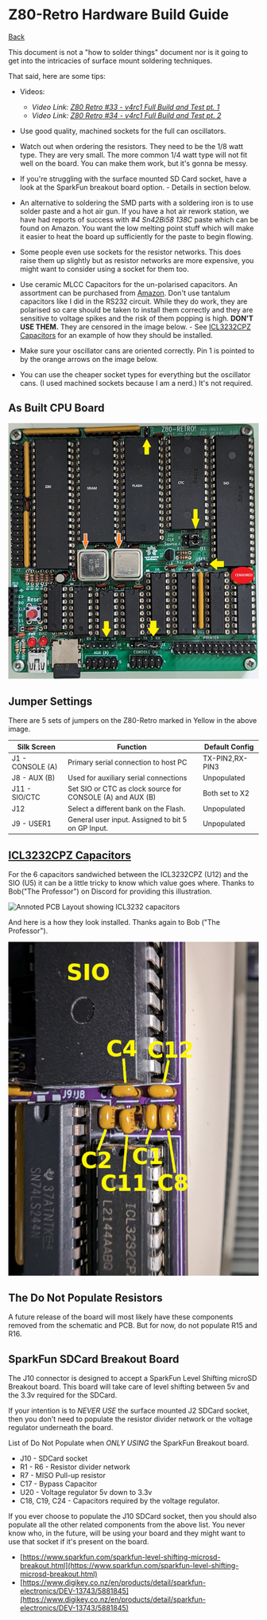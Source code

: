 # Z80-Retro Hardware Build Guide

[Back](./README.md)

This document is not a "how to solder things" document nor is it going to get
into the intricacies of surface mount soldering techniques.

That said, here are some tips:

- Videos:
  - _Video Link: [Z80 Retro #33 - v4rc1 Full Build and Test pt.
    1](https://youtu.be/X0ApysAFA7k)_
  - _Video Link: [Z80 Retro #34 - v4rc1 Full Build and Test pt.
    2](https://youtu.be/aZyimz6YkGY)_

- Use good quality, machined sockets for the full can oscillators.
- Watch out when ordering the resistors.  They need to be the 1/8 watt type.
  They are very small.  The more common 1/4 watt type will not fit well on the
  board.  You can make them work, but it's gonna be messy.
- If you're struggling with the surface mounted SD Card socket, have a look at
  the SparkFun breakout board option. - Details in section below.
- An alternative to soldering the SMD parts with a soldering iron is to use
  solder paste and a hot air gun.  If you have a hot air rework station, we have
  had reports of success with _#4 Sn42Bi58 138C_ paste which can be found on
  Amazon.  You want the low melting point stuff which will make it easier to
  heat the board up sufficiently for the paste to begin flowing.
- Some people even use sockets for the resistor networks.  This does raise them
  up slightly but as resistor networks are more expensive, you might want to
  consider using a socket for them too.
- Use ceramic MLCC Capacitors for the un-polarised capacitors.  An assortment
  can be purchased from
  [Amazon](https://www.amazon.com/ceramic-capacitor-kit/s?k=ceramic+capacitor+kit).
  Don't use tantalum capacitors like I did in the RS232 circuit.  While they do
  work, they are polarised so care should be taken to install them correctly and
  they are sensitive to voltage spikes and the risk of them popping is high.
  **DON'T USE THEM.** They are censored in the image below.  - See [ICL3232CPZ
  Capacitors](#icl3232cpz-capacitors) for an example of how they should be
  installed.
- Make sure your oscillator cans are oriented correctly.  Pin 1 is pointed to by
  the orange arrows on the image below.
- You can use the cheaper socket types for everything but the oscillator cans.
  (I used machined sockets because I am a nerd.)  It's not required.

## As Built CPU Board

![Photo of Z80 Retro As Built](./assets/z80-retro-as-built.jpg)

## Jumper Settings

There are 5 sets of jumpers on the Z80-Retro marked in Yellow in the above
image.

<!-- markdownlint-disable -->
|Silk Screen      |Function                                                     |Default Config
|---------------- |------------------------------------------------------------ |---------------
|J1 - CONSOLE (A) |Primary serial connection to host PC                         |TX-PIN2,RX-PIN3
|J8 - AUX (B)     |Used for auxiliary serial connections                        |Unpopulated
|J11 - SIO/CTC    |Set SIO or CTC as clock source for CONSOLE (A) and AUX (B)   |Both set to X2
|J12              |Select a different bank on the Flash.                        |Unpopulated
|J9 - USER1       |General user input.  Assigned to bit 5 on GP Input.          |Unpopulated
<!-- markdownlint-restore -->

## [ICL3232CPZ Capacitors](#icl3232cpz-capacitors)

For the 6 capacitors sandwiched between the ICL3232CPZ (U12) and the SIO (U5) it
can be a little tricky to know which value goes where.  Thanks to Bob("The
Professor") on Discord for providing this illustration.

![Annoted PCB Layout showing ICL3232
capacitors](./assets/z80-retro-ic3232-capcitors.jpg)

And here is a how they look installed.  Thanks again to Bob ("The Professor").

![Cropped Closup Of ICL3232 capacitors installed](./assets/z80-retro-ic3232-asbuilt.jpg)

## The Do Not Populate Resistors

A future release of the board will most likely have these components removed
from the schematic and PCB.  But for now, do not populate R15 and R16.

## SparkFun SDCard Breakout Board

The J10 connector is designed to accept a SparkFun Level Shifting microSD
Breakout board.  This board will take care of level shifting between 5v and the
3.3v required for the SDCard.

If your intention is to _NEVER USE_ the surface mounted J2 SDCard socket, then
you don't need to populate the resistor divider network or the voltage
regulator underneath the board.

List of Do Not Populate when _ONLY USING_ the SparkFun Breakout board.

- J10 - SDCard socket
- R1  - R6 - Resistor divider network
- R7  - MISO Pull-up resistor
- C17 - Bypass Capacitor
- U20 - Voltage regulator 5v down to 3.3v
- C18, C19, C24 - Capacitors required by the voltage regulator.

If you ever choose to populate the J10 SDCard socket, then you should also
populate all the other related components from the above list.  You never know
who, in the future, will be using your board and they might want to use that
socket if it's present on the board.

- [https://www.sparkfun.com/sparkfun-level-shifting-microsd-breakout.html](https://www.sparkfun.com/sparkfun-level-shifting-microsd-breakout.html)
- [https://www.digikey.co.nz/en/products/detail/sparkfun-electronics/DEV-13743/5881845](https://www.digikey.co.nz/en/products/detail/sparkfun-electronics/DEV-13743/5881845)
